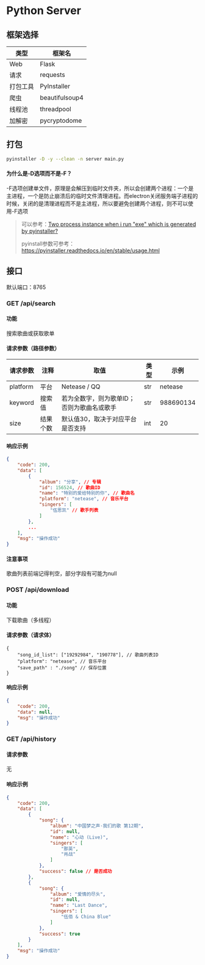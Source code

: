 # Python Server

## 框架选择

| 类型     | 框架名         |
| -------- | -------------- |
| Web      | Flask          |
| 请求     | requests       |
| 打包工具 | PyInstaller    |
| 爬虫     | beautifulsoup4 |
| 线程池   | threadpool     |
| 加解密   | pycryptodome   |

## 打包
~~~bash
pyinstaller -D -y --clean -n server main.py
~~~
#### 为什么是-D选项而不是-F？

-F选项创建单文件，原理是会解压到临时文件夹，所以会创建两个进程：一个是主进程，一个是防止崩溃后的临时文件清理进程。而electron关闭服务端子进程的时候，关闭的是清理进程而不是主进程，所以要避免创建两个进程，则不可以使用-F选项

> 可以参考：[Two process instance when i run "exe" which is generated by pyinstaller?](https://github.com/pyinstaller/pyinstaller/issues/2483)
>
> pyinstall参数可参考：https://pyinstaller.readthedocs.io/en/stable/usage.html

## 接口

默认端口：8765

### GET /api/search

#### 功能

搜索歌曲或获取歌单

#### 请求参数（路径参数）

| 请求参数 | 注释     | 取值                                       | 类型 | 示例      |
| -------- | -------- | ------------------------------------------ | ---- | --------- |
| platform | 平台     | Netease / QQ                           | str  | netease   |
| keyword  | 搜索值   | 若为全数字，则为歌单ID；否则为歌曲名或歌手 | str  | 988690134 |
| size     | 结果个数 | 默认值30，取决于对应平台是否支持           | int  | 20        |

#### 响应示例

~~~json
{
    "code": 200,
    "data": [
        {
            "album": "分享", // 专辑
            "id": 156524, // 歌曲ID
            "name": "特别的爱给特别的你", // 歌曲名
            "platform": "netease", // 音乐平台
            "singers": [
                "伍思凯" // 歌手列表
            ]
        },
        ...
    ],
    "msg": "操作成功"
}
~~~

#### 注意事项

歌曲列表前端记得判空，部分字段有可能为null



### POST /api/download

#### 功能

下载歌曲（多线程）

#### 请求参数（请求体）

~~~jso
{
    "song_id_list": ["19292984", "190778"], // 歌曲列表ID
    "platform": "netease", // 音乐平台
    "save_path" : "./song" // 保存位置
}
~~~

#### 响应示例

~~~json
{
    "code": 200,
    "data": null,
    "msg": "操作成功"
}
~~~



### GET /api/history

#### 请求参数

无

#### 响应示例

~~~json
{
    "code": 200,
    "data": [
        {
            "song": {
                "album": "中国梦之声·我们的歌 第12期",
                "id": null,
                "name": "心动 (Live)",
                "singers": [
                    "那英",
                    "肖战"
                ]
            },
            "success": false // 是否成功
        },
        {
            "song": {
                "album": "爱情的尽头",
                "id": null,
                "name": "Last Dance",
                "singers": [
                    "伍佰 & China Blue"
                ]
            },
            "success": true
        }
    ],
    "msg": "操作成功"
}
~~~

